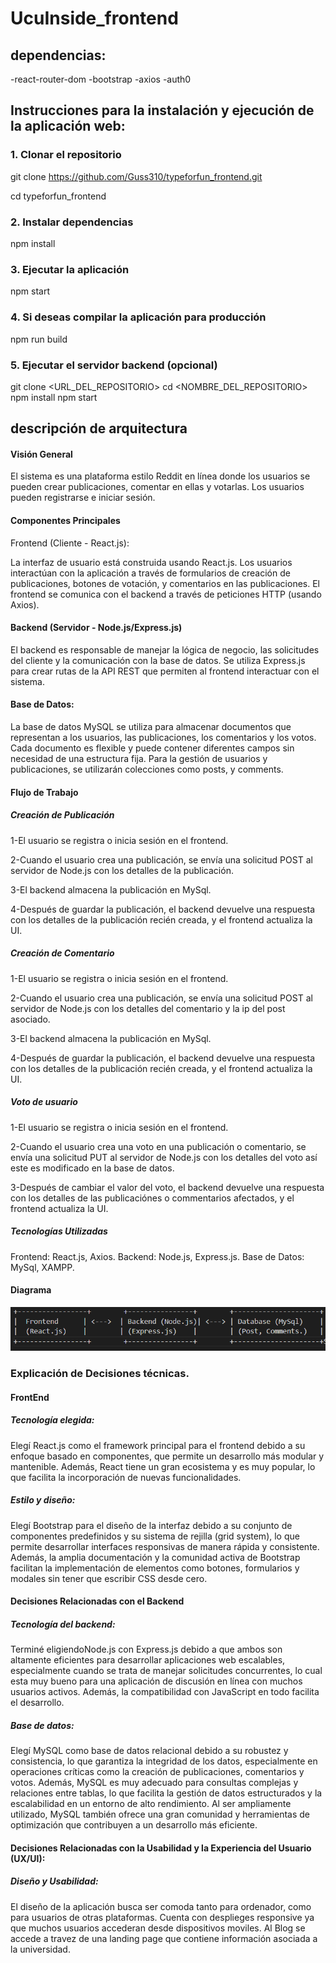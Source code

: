 # UcuInside_frontend

## dependencias: 
-react-router-dom
-bootstrap
-axios
-auth0

## Instrucciones para la instalación y ejecución de la aplicación web:
### 1. Clonar el repositorio
git clone <https://github.com/Guss310/typeforfun_frontend.git>

cd typeforfun_frontend

### 2. Instalar dependencias
npm install

### 3. Ejecutar la aplicación
npm start

### 4. Si deseas compilar la aplicación para producción
npm run build

### 5. Ejecutar el servidor backend (opcional)
git clone <URL_DEL_REPOSITORIO>
cd <NOMBRE_DEL_REPOSITORIO>
npm install
npm start

## descripción de arquitectura

#### Visión General
El sistema es una plataforma estilo Reddit en línea donde los usuarios se pueden crear publicaciones, comentar en ellas y votarlas. Los usuarios pueden registrarse e iniciar sesión.

#### Componentes Principales
Frontend (Cliente - React.js):

La interfaz de usuario está construida usando React.js. Los usuarios interactúan con la aplicación a través de formularios de creación de publicaciones, botones de votación, y comentarios en las publicaciones.
El frontend se comunica con el backend a través de peticiones HTTP (usando Axios).

#### Backend (Servidor - Node.js/Express.js)

El backend es responsable de manejar la lógica de negocio, las solicitudes del cliente y la comunicación con la base de datos.
Se utiliza Express.js para crear rutas de la API REST que permiten al frontend interactuar con el sistema.

#### Base de Datos:

La base de datos MySQL se utiliza para almacenar documentos que representan a los usuarios, las publicaciones, los comentarios y los votos. Cada documento es flexible y puede contener diferentes campos sin necesidad de una estructura fija.
Para la gestión de usuarios y publicaciones, se utilizarán colecciones como posts, y comments.

#### Flujo de Trabajo

##### Creación de Publicación

1-El usuario se registra o inicia sesión en el frontend.

2-Cuando el usuario crea una publicación, se envía una solicitud POST al servidor de Node.js con los detalles de la publicación.

3-El backend almacena la publicación en MySql.

4-Después de guardar la publicación, el backend devuelve una respuesta con los detalles de la publicación recién creada, y el frontend actualiza la UI.

##### Creación de Comentario

1-El usuario se registra o inicia sesión en el frontend.

2-Cuando el usuario crea una publicación, se envía una solicitud POST al servidor de Node.js con los detalles del comentario y la ip del post asociado.

3-El backend almacena la publicación en MySql.

4-Después de guardar la publicación, el backend devuelve una respuesta con los detalles de la publicación recién creada, y el frontend actualiza la UI.


##### Voto de usuario

1-El usuario se registra o inicia sesión en el frontend.

2-Cuando el usuario crea una voto en una publicación o comentario, se envía una solicitud PUT al servidor de Node.js con los detalles del voto así este es modificado en la base de datos.

3-Después de cambiar el valor del voto, el backend devuelve una respuesta con los detalles de las publicaciónes o commentarios afectados, y el frontend actualiza la UI.


##### Tecnologías Utilizadas
Frontend: React.js, Axios.
Backend: Node.js, Express.js.
Base de Datos: MySql, XAMPP.


#### Diagrama
![alt text](image.png)


### Explicación de Decisiones técnicas.

#### FrontEnd
##### Tecnología elegida:

Elegí React.js como el framework principal para el frontend debido a su enfoque basado en componentes, que permite un desarrollo más modular y mantenible. Además, React tiene un gran ecosistema y es muy popular, lo que facilita la incorporación de nuevas funcionalidades.

##### Estilo y diseño: 
Elegí Bootstrap para el diseño de la interfaz debido a su conjunto de componentes predefinidos y su sistema de rejilla (grid system), lo que permite desarrollar interfaces responsivas de manera rápida y consistente. Además, la amplia documentación y la comunidad activa de Bootstrap facilitan la implementación de elementos como botones, formularios y modales sin tener que escribir CSS desde cero.

#### Decisiones Relacionadas con el Backend

##### Tecnología del backend:

Terminé eligiendoNode.js con Express.js debido a que ambos son altamente eficientes para desarrollar aplicaciones web escalables, especialmente cuando se trata de manejar solicitudes concurrentes, lo cual esta muy bueno para una aplicación de discusión en línea con muchos usuarios activos. Además, la compatibilidad con JavaScript en todo facilita el desarrollo.

##### Base de datos:

Elegí MySQL como base de datos relacional debido a su robustez y consistencia, lo que garantiza la integridad de los datos, especialmente en operaciones críticas como la creación de publicaciones, comentarios y votos. Además, MySQL es muy adecuado para consultas complejas y relaciones entre tablas, lo que facilita la gestión de datos estructurados y la escalabilidad en un entorno de alto rendimiento. Al ser ampliamente utilizado, MySQL también ofrece una gran comunidad y herramientas de optimización que contribuyen a un desarrollo más eficiente.

#### Decisiones Relacionadas con la Usabilidad y la Experiencia del Usuario (UX/UI):

##### Diseño y Usabilidad:

El diseño de la aplicación busca ser comoda tanto para ordenador, como para usuarios de otras plataformas. Cuenta con desplieges responsive ya que muchos usuarios accederan desde dispositivos moviles. 
Al Blog se accede a travez de una landing page que contiene información asociada a la universidad.